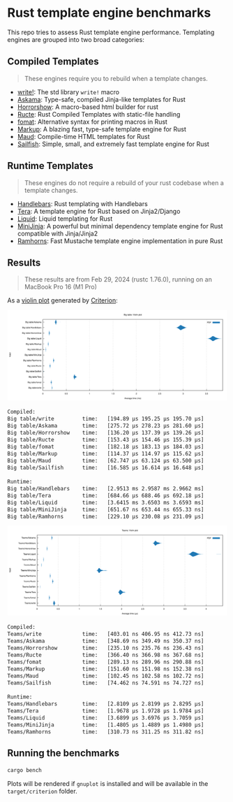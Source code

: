 # Rust template engine benchmarks

This repo tries to assess Rust template engine performance. Templating engines are grouped into two broad categories:

## Compiled Templates

> These engines require you to rebuild when a template changes.

- [write!][write]: The std library `write!` macro
- [Askama][askama]: Type-safe, compiled Jinja-like templates for Rust
- [Horrorshow][horrorshow]: A macro-based html builder for rust
- [Ructe][ructe]: Rust Compiled Templates with static-file handling
- [fomat][fomat]: Alternative syntax for printing macros in Rust
- [Markup][markup]: A blazing fast, type-safe template engine for Rust
- [Maud][maud]: Compile-time HTML templates for Rust
- [Sailfish][sailfish]: Simple, small, and extremely fast template engine for Rust

[write]: https://doc.rust-lang.org/std/macro.write.html
[askama]: https://github.com/djc/askama
[horrorshow]: https://github.com/Stebalien/horrorshow-rs
[ructe]: https://github.com/kaj/ructe
[fomat]: https://github.com/krdln/fomat-macros
[markup]: https://github.com/utkarshkukreti/markup.rs
[maud]: https://github.com/lambda-fairy/maud
[sailfish]: https://github.com/Kogia-sima/sailfish

## Runtime Templates

> These engines do not require a rebuild of your rust codebase when a template changes.

- [Handlebars][handlebars]: Rust templating with Handlebars
- [Tera][tera]: A template engine for Rust based on Jinja2/Django
- [Liquid][liquid]: Liquid templating for Rust
- [MiniJinja][minijinja]: A powerful but minimal dependency template engine for Rust compatible with Jinja/Jinja2
- [Ramhorns][ramhorns]: Fast Mustache template engine implementation in pure Rust

[handlebars]: https://github.com/sunng87/handlebars-rust
[tera]: https://github.com/Keats/tera
[liquid]: https://github.com/cobalt-org/liquid-rust
[minijinja]: https://github.com/mitsuhiko/minijinja
[ramhorns]: https://github.com/maciejhirsz/ramhorns

## Results

> These results are from Feb 29, 2024 (rustc 1.76.0), running on an MacBook Pro 16 (M1 Pro)

As a [violin plot] generated by [Criterion]:

[violin plot]: https://en.wikipedia.org/wiki/Violin_plot
[Criterion]: https://japaric.github.io/criterion.rs/

![Big table violin plot](big-table.svg)

```
Compiled:
Big table/write         time:   [194.89 µs 195.25 µs 195.70 µs]
Big table/Askama        time:   [275.72 µs 278.23 µs 281.60 µs]
Big table/Horrorshow    time:   [136.20 µs 137.39 µs 139.26 µs]
Big table/Ructe         time:   [153.43 µs 154.46 µs 155.39 µs]
Big table/fomat         time:   [182.18 µs 183.13 µs 184.03 µs]
Big table/Markup        time:   [114.37 µs 114.97 µs 115.62 µs]
Big table/Maud          time:   [62.747 µs 63.124 µs 63.500 µs]
Big table/Sailfish      time:   [16.585 µs 16.614 µs 16.648 µs]

Runtime:
Big table/Handlebars    time:   [2.9513 ms 2.9587 ms 2.9662 ms]
Big table/Tera          time:   [684.66 µs 688.46 µs 692.18 µs]
Big table/Liquid        time:   [3.6415 ms 3.6503 ms 3.6593 ms]
Big table/MiniJinja     time:   [651.67 ns 653.44 ns 655.33 ns]
Big table/Ramhorns      time:   [229.10 µs 230.08 µs 231.09 µs]
```

![Teams violin plot](teams.svg)

```
Compiled:
Teams/write             time:   [403.01 ns 406.95 ns 412.73 ns]
Teams/Askama            time:   [348.69 ns 349.49 ns 350.37 ns]
Teams/Horrorshow        time:   [235.10 ns 235.76 ns 236.43 ns]
Teams/Ructe             time:   [366.40 ns 366.98 ns 367.68 ns]
Teams/fomat             time:   [289.13 ns 289.96 ns 290.88 ns]
Teams/Markup            time:   [151.60 ns 151.98 ns 152.38 ns]
Teams/Maud              time:   [102.45 ns 102.58 ns 102.72 ns]
Teams/Sailfish          time:   [74.462 ns 74.591 ns 74.727 ns]

Runtime:
Teams/Handlebars        time:   [2.8109 µs 2.8199 µs 2.8295 µs]
Teams/Tera              time:   [1.9678 µs 1.9728 µs 1.9784 µs]
Teams/Liquid            time:   [3.6899 µs 3.6976 µs 3.7059 µs]
Teams/MiniJinja         time:   [1.4805 µs 1.4889 µs 1.4980 µs]
Teams/Ramhorns          time:   [310.73 ns 311.25 ns 311.82 ns]
```

## Running the benchmarks

```bash
cargo bench
```

Plots will be rendered if `gnuplot` is installed and will be available in the `target/criterion` folder.
